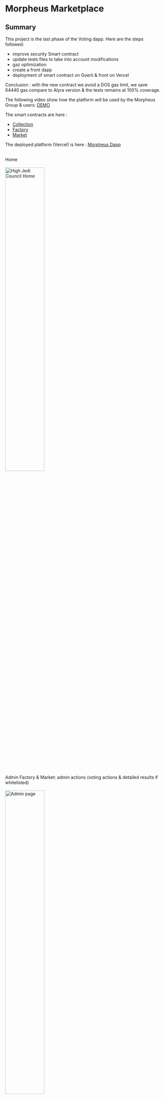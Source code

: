 # Morpheus Marketplace

## Summary

This project is the last phase of the Voting dapp. Here are the steps followed:

- improve security Smart contract
- update tests files to take into account modifications
- gaz optimization
- create a front dapp
- deployment of smart contract on Goerli & front on Vercel

Conclusion : with the new contract we avoid a DOS gas limit, we save 64440 gas compare to Alyra version & the tests remains at 100% coverage.

The following video show how the platform will be used by the Morpheus Group & users: [DEMO](https://www.loom.com/share/400ed797f4784cd7acfa2b808a372c49)

The smart contracts are here :
- [Collection](https://goerli.etherscan.io/address/0x3c5C0AD32375e8973e35E0eF2CDaD9490F0B4330#code)
- [Factory](https://goerli.etherscan.io/address/0x3c5C0AD32375e8973e35E0eF2CDaD9490F0B4330#code)
- [Market](https://goerli.etherscan.io/address/0x3c5C0AD32375e8973e35E0eF2CDaD9490F0B4330#code)

The deployed platform (Vercel) is here : [Morpheus Dapp](https://morpheus-bice.vercel.app/)

<br>
Home
<br><br>
<img src="https://bafybeichgjhpcrwzys2rai7dx5hwbnez4qo3xfr44q6k4buwk7qlxmvrwa.ipfs.nftstorage.link/" width="50%"  alt="High Jedi Council Home">

<br>
Admin Factory & Market: admin actions (voting actions & detailed results if whitelisted)
<br><br>
<img src="https://bafybeieyf4dbkzj4dembzs2praf5m4im6hvmtir2kj5n44lwmaa6ywr4lu.ipfs.nftstorage.link/" width="50%"  alt="Admin page">

<br>
Subsidiary: collections admin actions
<br><br>
<img src="https://bafybeiagrynjjwevss6zythlupegsqkp7by33diajwxjmzroqmhks75xim.ipfs.nftstorage.link/" width="50%"  alt="Subsidiary page">

<br>
Client: minters, sellers & buyers
<br><br>
<img src="https://bafybeibqgh27zqaqgugdqtldnz2nl52eosraha2c74nxayg64dtab2gk3a.ipfs.nftstorage.link/" width="50%"  alt="Wallet owner page">

<br>

Happy discovery !

## Security actions

 - Use of a maximum optimized & verified SM : Openzeppelin erc721, ReentrancyGuard, paymensplitter, ownable smart contract
 - Mint quantity limited to 50 to avoir DOS gas & answer client request of limitating ownership

## Gas & other optimized actions

- all strings are used at the minimum
- always use ++i instead of i++
- Solidity Compiler Optimizer has been activated
- proposals array limited to 255 to be aligned with a proposalId uint8
- uint8 for maxQuantity when it was saving gas. It stayed at uint256 when the modification was costing more but all cases has been tested (example winningProposalId).
- packing struct possibilities has been tested: it showed increases (4849053 vs 4848441) in the gas costs so the contract has been remained without
- Linting code: visibility has been added were it was mising to improve lisibility (internal variables)

## Test & coverage

- 119 tests
- 4 files are provided:
  - A dedicated test file for unit test for each smart contract
  - A file involving all 3 smart contracts at the same time and running a complete workflow using all functions
- Each smart contract has been fully checked (all lines).
- In Market smart contract case % branch is 90% due to the nonReentrant modifier of ReentrancyGuard Openzeppelin.

- yarn hardhat coverage: it should show a 100% coverage as followed:

<br>

File             |  % Stmts | % Branch |  % Funcs |  % Lines |Uncovered Lines |
-----------------|----------|----------|----------|----------|----------------|
  Collection.sol |      100 |      100 |      100 |      100 |        _       |
  Factory.sol    |      100 |      100 |      100 |      100 |        _       |
  Market.sol     |      100 |       90 |      100 |      100 |        _       |
-----------------|----------|----------|----------|----------|----------------|
All files        |      100 |    93.24 |      100 |      100 |        0       |

<br>

![Morpheus Dapp](https://bafybeicmcpfedaimwgwtfzlxzy7uy5ru4dsybyz7ymy5e7waef7ayxpozq.ipfs.nftstorage.link/)
